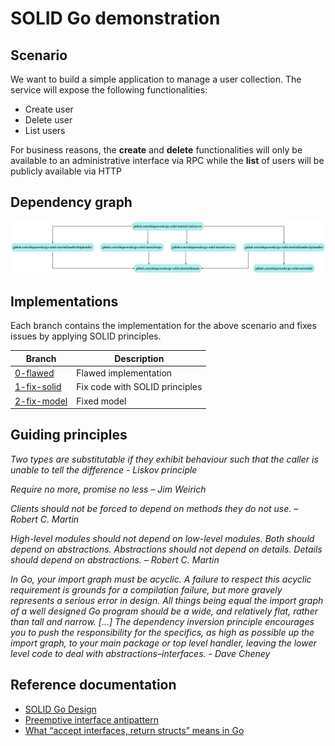 # SOLID Go demonstration

## Scenario
We want to build a simple application to manage a user collection. The service will expose the following functionalities:
* Create user
* Delete user
* List users

For business reasons, the **create** and **delete** functionalities will only be available to an administrative
interface via RPC while the **list** of users will be publicly available via HTTP 

## Dependency graph
![Dependency graph](https://github.com/ubiqueworks/go-solid-tutorial/raw/0-flawed/depgraph.png "Dependency graph")

## Implementations
Each branch contains the implementation for the above scenario and fixes issues by applying SOLID principles.

| Branch | Description |
|--------|-------------|
| [0-flawed](https://github.com/ubiqueworks/go-solid-tutorial/tree/0-flawed)| Flawed implementation |
| [1-fix-solid](https://github.com/ubiqueworks/go-solid-tutorial/tree/1-fix-solid)| Fix code with SOLID principles |
| [2-fix-model](https://github.com/ubiqueworks/go-solid-tutorial/tree/2-fix-model)| Fixed model |

## Guiding principles

*Two types are substitutable if they exhibit behaviour such that the caller is unable to tell the difference - Liskov principle*

*Require no more, promise no less – Jim Weirich*

*Clients should not be forced to depend on methods they do not use. – Robert C. Martin*

*High-level modules should not depend on low-level modules. Both should depend on abstractions. Abstractions should not depend on details. Details should depend on abstractions. – Robert C. Martin*

*In Go, your import graph must be acyclic. A failure to respect this acyclic requirement is grounds for a compilation failure, but more gravely represents a serious error in design.
 All things being equal the import graph of a well designed Go program should be a wide, and relatively flat, rather than tall and narrow.
 [...] The dependency inversion principle encourages you to push the responsibility for the specifics, as high as possible up the import graph, to your main package or top level handler, leaving the lower level code to deal with abstractions–interfaces. - Dave Cheney* 

## Reference documentation 

* [SOLID Go Design](https://dave.cheney.net/2016/08/20/solid-go-design)
* [Preemptive interface antipattern](https://medium.com/@cep21/preemptive-interface-anti-pattern-in-go-54c18ac0668a)
* [What “accept interfaces, return structs” means in Go](https://medium.com/@cep21/what-accept-interfaces-return-structs-means-in-go-2fe879e25ee8)


